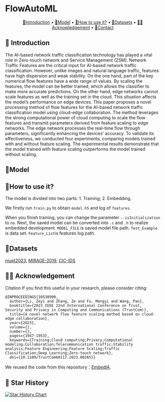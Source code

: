 # FlowAutoML
<p align="center">
  <a href="#-introduction">🎉Introduction</a> •
  <a href="#-model">🦜Model</a> •
  <a href="#-How to use it?">📍How to use it?</a> •
   <a href="#-datasets">🌟Datasets</a> •
  <a href="#-acknowledgement">👨‍🏫Acknowledgement</a> •  
  <a href="#-contact">🤗Contact</a>
</p>

## 🎉 Introduction
The AI-based network traffic classification technology has played a vital role in Zero-touch network and Service Management (ZSM). Network Traffic Features are the critical input for AI-based network traffic classification. However, unlike images and natural language traffic, features have high dispersion and weak stability. On the one hand, part of the key numerical flow features have a wide range of values. By scaling the features, the model can be better trained, which allows the classifier to make more accurate predictions. On the other hand, edge networks cannot scale features as well as the training set in the cloud. This situation affects the model’s performance on edge devices. This paper proposes a novel processing method of flow features for the AI-based network traffic classification model using cloud-edge collaboration. The method leverages the strong computational power of cloud computing to scale the flow features and transmit parameters derived from feature scaling to edge networks. The edge network processes the real-time flow through parameters, significantly enhancing the devices’ accuracy. To validate its effectiveness, we conducted four experiments, comparing models trained with and without feature scaling. The experimental results demonstrate that the model trained with feature scaling outperforms the model trained without scaling.

## 🦜Model

## 📍How to use it?

The model is divided into two parts: 1. Training; 2. Embedding.

We firstly run `train.py` to obtain `model.h5` and log of `features`. 

When you finish training, you can change the parameter `--isInitialization` to `no`. Next, the saved model can be converted into `.c` and `.h` to realize embedded development.
`MODEL_FILE` is saved model file path. `Test_Example` is data set. `Feature_List`is features log path.

## 🌟Datasets
[njupt2023](https://github.com/NJUPTSecurityAI/total-papers-summary/blob/main/njupt2023.csv),
[MIRAGE-2019](https://traffic.comics.unina.it/mirage/mirage-2019.html),
[CIC-IDS](https://www.unb.ca/cic/datasets/vpn.html)

## 👨‍🏫 Acknowledgement
Citation
If you find this useful in your research, please consider citing:
```
@INPROCEEDINGS{10538990,
  author={Li, Zeyi and Zhang, Ze and Fu, Mengyi and Wang, Pan},
  booktitle={2023 IEEE 22nd International Conference on Trust, Security and Privacy in Computing and Communications (TrustCom)}, 
  title={A novel network flow feature scaling method based on cloud-edge collaboration}, 
  year={2023},
  volume={},
  number={},
  pages={1947-1953},
  keywords={Training;Cloud computing;Privacy;Computational modeling;Collaboration;Telecommunication traffic;Stability analysis;Feature Engineering;Feature Scaling;Traffic Classification;Deep Learning;Zero-touch network},
  doi={10.1109/TrustCom60117.2023.00265}}
```
We reused the code from this repository：[EmbedIA](https://github.com/Embed-ML/EmbedIA).

## 🚀 Star History

[![Star History Chart](https://api.star-history.com/svg?repos=AIDC-AI/Parrot&type=Date)](https://star-history.com/#AIDC-AI/Parrot&Date)
